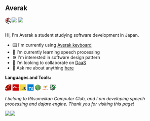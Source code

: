## Averak

<a href="http://www.rcc.ritsumei.ac.jp/">
  <img align="left" width="21px" src="https://raw.githubusercontent.com/averak/averak/master/assets/rcc.svg" />
</a>
<a href="https://qiita.com/abelab">
  <img align="left" width="21px" src="https://cdn.qiita.com/assets/favicons/public/production-c620d3e403342b1022967ba5e3db1aaa.ico" />
</a>
<a href="https://www.lancers.jp/profile/AbeLab">
  <img align="left" width="21px" src="https://www.lancers.jp/favicon.ico" />
</a>

<br />
<br />

Hi, I'm Averak a student studying software development in Japan.

- ⌨️ I'm currently using [Averak keyboard](./assets/Averak-keymap.png)
- 🌱 I’m currently learning speech processing
- ⚙️ I'm interested in software design pattern
- 👯 I’m looking to collaborate on [DaaS](https://github.com/averak/DaaS)
- 💬 Ask me about anything [here](https://github.com/averak/averak/issues)

**Languages and Tools:**

<code><img height="20" src="https://raw.githubusercontent.com/github/explore/80688e429a7d4ef2fca1e82350fe8e3517d3494d/topics/ruby/ruby.png"></code>
<code><img height="20" src="https://raw.githubusercontent.com/github/explore/80688e429a7d4ef2fca1e82350fe8e3517d3494d/topics/rails/rails.png"></code>
<code><img height="20" src="https://raw.githubusercontent.com/github/explore/5c058a388828bb5fde0bcafd4bc867b5bb3f26f3/topics/javascript/javascript.png"></code>
<code><img height="20" src="https://raw.githubusercontent.com/github/explore/5c058a388828bb5fde0bcafd4bc867b5bb3f26f3/topics/typescript/typescript.png"></code>
<code><img height="20" src="https://raw.githubusercontent.com/github/explore/80688e429a7d4ef2fca1e82350fe8e3517d3494d/topics/nodejs/nodejs.png"></code>
<code><img height="20" src="https://raw.githubusercontent.com/github/explore/80688e429a7d4ef2fca1e82350fe8e3517d3494d/topics/tensorflow/tensorflow.png"></code>
<code><img height="20" src="https://raw.githubusercontent.com/github/explore/80688e429a7d4ef2fca1e82350fe8e3517d3494d/topics/vim/vim.png"></code>

_I belong to Ritsumeikan Computer Club, and I am developing speech processing and dajare engine. Thank you for visiting this page!_

<img align="left" src="https://github-readme-stats.vercel.app/api?username=averak&count_private=true&show_icons=true&theme=nightowl" />
<img align="left" src="https://github-readme-stats.vercel.app/api/top-langs/?username=averak" />
